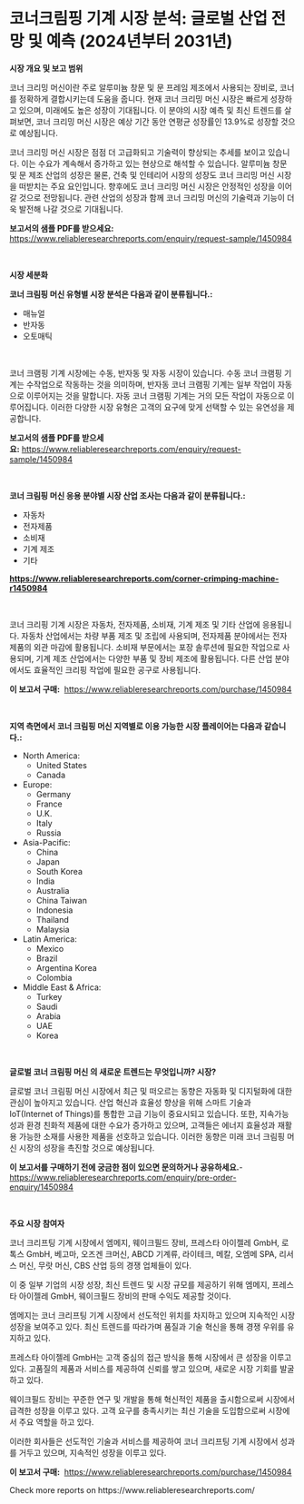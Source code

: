 <p><h1>코너크림핑 기계 시장 분석: 글로벌 산업 전망 및 예측 (2024년부터 2031년)</h1></p><p><strong>시장 개요 및 보고 범위</strong></p>
<p><p>코너 크리밍 머신이란 주로 알루미늄 창문 및 문 프레임 제조에서 사용되는 장비로, 코너를 정확하게 결합시키는데 도움을 줍니다. 현재 코너 크리밍 머신 시장은 빠르게 성장하고 있으며, 미래에도 높은 성장이 기대됩니다. 이 분야의 시장 예측 및 최신 트렌드를 살펴보면, 코너 크리밍 머신 시장은 예상 기간 동안 연평균 성장률인 13.9%로 성장할 것으로 예상됩니다. </p><p>코너 크리밍 머신 시장은 점점 더 고급화되고 기술력이 향상되는 추세를 보이고 있습니다. 이는 수요가 계속해서 증가하고 있는 현상으로 해석할 수 있습니다. 알루미늄 창문 및 문 제조 산업의 성장은 물론, 건축 및 인테리어 시장의 성장도 코너 크리밍 머신 시장을 떠받치는 주요 요인입니다. 향후에도 코너 크리밍 머신 시장은 안정적인 성장을 이어갈 것으로 전망됩니다. 관련 산업의 성장과 함께 코너 크리밍 머신의 기술력과 기능이 더욱 발전해 나갈 것으로 기대됩니다.</p></p>
<p><strong>보고서의 샘플 PDF를 받으세요:</strong> <a href="https://www.reliableresearchreports.com/enquiry/request-sample/1450984">https://www.reliableresearchreports.com/enquiry/request-sample/1450984</a></p>
<p>&nbsp;</p>
<p><strong>시장 세분화</strong></p>
<p><strong>코너 크림핑 머신 유형별 시장 분석은 다음과 같이 분류됩니다.:</strong></p>
<p><ul><li>매뉴얼</li><li>반자동</li><li>오토매틱</li></ul></p>
<p>&nbsp;</p>
<p><p>코너 크램핑 기계 시장에는 수동, 반자동 및 자동 시장이 있습니다. 수동 코너 크램핑 기계는 수작업으로 작동하는 것을 의미하며, 반자동 코너 크램핑 기계는 일부 작업이 자동으로 이루어지는 것을 말합니다. 자동 코너 크램핑 기계는 거의 모든 작업이 자동으로 이루어집니다. 이러한 다양한 시장 유형은 고객의 요구에 맞게 선택할 수 있는 유연성을 제공합니다.</p></p>
<p><strong>보고서의 샘플 PDF를 받으세요:</strong>&nbsp;<a href="https://www.reliableresearchreports.com/enquiry/request-sample/1450984">https://www.reliableresearchreports.com/enquiry/request-sample/1450984</a></p>
<p>&nbsp;</p>
<p><strong> 코너 크림핑 머신 응용 분야별 시장 산업 조사는 다음과 같이 분류됩니다.:</strong></p>
<p><ul><li>자동차</li><li>전자제품</li><li>소비재</li><li>기계 제조</li><li>기타</li></ul></p>
<p><strong><a href="https://www.reliableresearchreports.com/corner-crimping-machine-r1450984">https://www.reliableresearchreports.com/corner-crimping-machine-r1450984</a></strong></p>
<p>&nbsp;</p>
<p><p>코너 크리핑 기계 시장은 자동차, 전자제품, 소비재, 기계 제조 및 기타 산업에 응용됩니다. 자동차 산업에서는 차량 부품 제조 및 조립에 사용되며, 전자제품 분야에서는 전자 제품의 외관 마감에 활용됩니다. 소비재 부문에서는 포장 솔루션에 필요한 작업으로 사용되며, 기계 제조 산업에서는 다양한 부품 및 장비 제조에 활용됩니다. 다른 산업 분야에서도 효율적인 크리핑 작업에 필요한 공구로 사용됩니다.</p></p>
<p><strong>이 보고서 구매:</strong>&nbsp; <a href="https://www.reliableresearchreports.com/purchase/1450984">https://www.reliableresearchreports.com/purchase/1450984</a></p>
<p>&nbsp;</p>
<p><strong>지역 측면에서 코너 크림핑 머신 지역별로 이용 가능한 시장 플레이어는 다음과 같습니다.:</strong></p>
<p><ul>
    <li>
        North America:
        <ul>
            <li>United States</li>
            <li>Canada</li>
        </ul>
    </li>
    <li>
        Europe:
        <ul>
            <li>Germany</li>
            <li>France</li>
            <li>U.K.</li>
            <li>Italy</li>
            <li>Russia</li>
        </ul>
    </li>
    <li>
        Asia-Pacific:
        <ul>
            <li>China</li>
            <li>Japan</li>
            <li>South Korea</li>
            <li>India</li>
            <li>Australia</li>
            <li>China Taiwan</li>
            <li>Indonesia</li>
            <li>Thailand</li>
            <li>Malaysia</li>
        </ul>
    </li>
    <li>
        Latin America:
        <ul>
            <li>Mexico</li>
            <li>Brazil</li>
            <li>Argentina Korea</li>
            <li>Colombia</li>
        </ul>
    </li>
    <li>
        Middle East & Africa:
        <ul>
            <li>Turkey</li>
            <li>Saudi</li>
            <li>Arabia</li>
            <li>UAE</li>
            <li>Korea</li>
        </ul>
    </li>
    </ul></p>
<p>&nbsp;</p>
<p><strong>글로벌 코너 크림핑 머신 의 새로운 트렌드는 무엇입니까? 시장?</strong></p>
<p><p>글로벌 코너 크림핑 머신 시장에서 최근 및 떠오르는 동향은 자동화 및 디지털화에 대한 관심이 높아지고 있습니다. 산업 혁신과 효율성 향상을 위해 스마트 기술과 IoT(Internet of Things)를 통합한 고급 기능이 중요시되고 있습니다. 또한, 지속가능성과 환경 친화적 제품에 대한 수요가 증가하고 있으며, 고객들은 에너지 효율성과 재활용 가능한 소재를 사용한 제품을 선호하고 있습니다. 이러한 동향은 미래 코너 크림핑 머신 시장의 성장을 촉진할 것으로 예상됩니다.</p></p>
<p><strong>이 보고서를 구매하기 전에 궁금한 점이 있으면 문의하거나 공유하세요.</strong>- <a href="https://www.reliableresearchreports.com/enquiry/pre-order-enquiry/1450984">https://www.reliableresearchreports.com/enquiry/pre-order-enquiry/1450984</a></p>
<p>&nbsp;</p>
<p><strong>주요 시장 참여자</strong></p>
<p><p>코너 크리프팅 기계 시장에서 엠메지, 웨이크필드 장비, 프레스타 아이젤레 GmbH, 로톡스 GmbH, 베고마, 오즈겐 크머신, ABCD 기계류, 라이테크, 메칼, 오엠메 SPA, 리서스 머신, 무랏 머신, CBS 산업 등의 경쟁 업체들이 있다.</p><p>이 중 일부 기업의 시장 성장, 최신 트렌드 및 시장 규모를 제공하기 위해 엠메지, 프레스타 아이젤레 GmbH, 웨이크필드 장비의 판매 수익도 제공할 것이다.</p><p>엠메지는 코너 크리프팅 기계 시장에서 선도적인 위치를 차지하고 있으며 지속적인 시장 성장을 보여주고 있다. 최신 트렌드를 따라가며 품질과 기술 혁신을 통해 경쟁 우위를 유지하고 있다.</p><p>프레스타 아이젤레 GmbH는 고객 중심의 접근 방식을 통해 시장에서 큰 성장을 이루고 있다. 고품질의 제품과 서비스를 제공하여 신뢰를 쌓고 있으며, 새로운 시장 기회를 발굴하고 있다.</p><p>웨이크필드 장비는 꾸준한 연구 및 개발을 통해 혁신적인 제품을 출시함으로써 시장에서 급격한 성장을 이루고 있다. 고객 요구를 충족시키는 최신 기술을 도입함으로써 시장에서 주요 역할을 하고 있다.</p><p>이러한 회사들은 선도적인 기술과 서비스를 제공하여 코너 크리프팅 기계 시장에서 성과를 거두고 있으며, 지속적인 성장을 이루고 있다.</p></p>
<p><strong>이 보고서 구매:</strong>&nbsp;&nbsp;<a href="https://www.reliableresearchreports.com/purchase/1450984">https://www.reliableresearchreports.com/purchase/1450984</a></p>
<p>Check more reports on https://www.reliableresearchreports.com/</p>